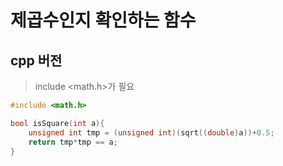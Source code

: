 # 제곱수인지 확인하는 함수

## cpp 버전
> include <math.h>가 필요

```cpp
#include <math.h>

bool isSquare(int a){
    unsigned int tmp = (unsigned int)(sqrt((double)a))+0.5;
    return tmp*tmp == a;
}
```